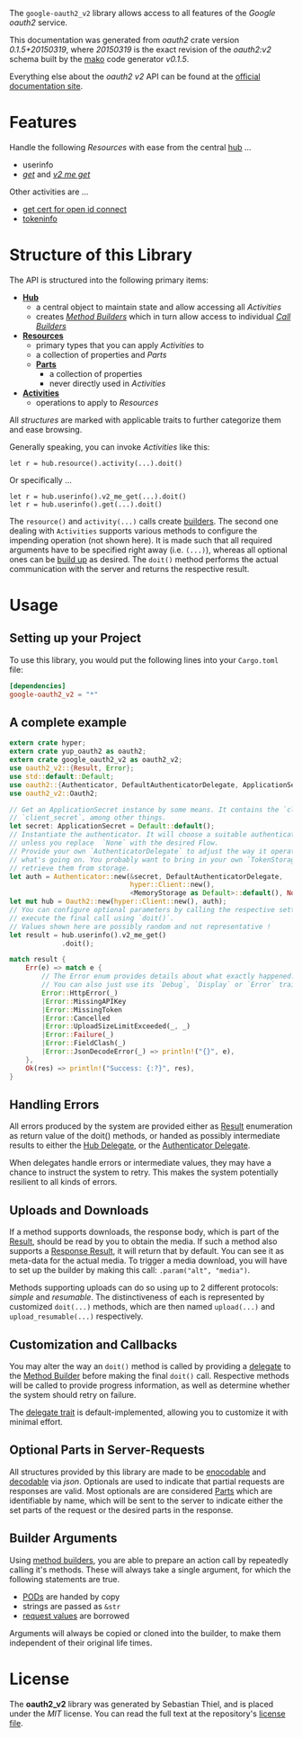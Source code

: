 <!---
DO NOT EDIT !
This file was generated automatically from 'src/mako/api/README.md.mako'
DO NOT EDIT !
-->
The `google-oauth2_v2` library allows access to all features of the *Google oauth2* service.

This documentation was generated from *oauth2* crate version *0.1.5+20150319*, where *20150319* is the exact revision of the *oauth2:v2* schema built by the [mako](http://www.makotemplates.org/) code generator *v0.1.5*.

Everything else about the *oauth2* *v2* API can be found at the
[official documentation site](https://developers.google.com/accounts/docs/OAuth2).
# Features

Handle the following *Resources* with ease from the central [hub](http://byron.github.io/google-apis-rs/google_oauth2_v2/struct.Oauth2.html) ... 

* userinfo
 * [*get*](http://byron.github.io/google-apis-rs/google_oauth2_v2/struct.UserinfoGetCall.html) and [*v2 me get*](http://byron.github.io/google-apis-rs/google_oauth2_v2/struct.UserinfoV2MeGetCall.html)

Other activities are ...

* [get cert for open id connect](http://byron.github.io/google-apis-rs/google_oauth2_v2/struct.MethodGetCertForOpenIdConnectCall.html)
* [tokeninfo](http://byron.github.io/google-apis-rs/google_oauth2_v2/struct.MethodTokeninfoCall.html)



# Structure of this Library

The API is structured into the following primary items:

* **[Hub](http://byron.github.io/google-apis-rs/google_oauth2_v2/struct.Oauth2.html)**
    * a central object to maintain state and allow accessing all *Activities*
    * creates [*Method Builders*](http://byron.github.io/google-apis-rs/google_oauth2_v2/trait.MethodsBuilder.html) which in turn
      allow access to individual [*Call Builders*](http://byron.github.io/google-apis-rs/google_oauth2_v2/trait.CallBuilder.html)
* **[Resources](http://byron.github.io/google-apis-rs/google_oauth2_v2/trait.Resource.html)**
    * primary types that you can apply *Activities* to
    * a collection of properties and *Parts*
    * **[Parts](http://byron.github.io/google-apis-rs/google_oauth2_v2/trait.Part.html)**
        * a collection of properties
        * never directly used in *Activities*
* **[Activities](http://byron.github.io/google-apis-rs/google_oauth2_v2/trait.CallBuilder.html)**
    * operations to apply to *Resources*

All *structures* are marked with applicable traits to further categorize them and ease browsing.

Generally speaking, you can invoke *Activities* like this:

```Rust,ignore
let r = hub.resource().activity(...).doit()
```

Or specifically ...

```ignore
let r = hub.userinfo().v2_me_get(...).doit()
let r = hub.userinfo().get(...).doit()
```

The `resource()` and `activity(...)` calls create [builders][builder-pattern]. The second one dealing with `Activities` 
supports various methods to configure the impending operation (not shown here). It is made such that all required arguments have to be 
specified right away (i.e. `(...)`), whereas all optional ones can be [build up][builder-pattern] as desired.
The `doit()` method performs the actual communication with the server and returns the respective result.

# Usage

## Setting up your Project

To use this library, you would put the following lines into your `Cargo.toml` file:

```toml
[dependencies]
google-oauth2_v2 = "*"
```

## A complete example

```Rust
extern crate hyper;
extern crate yup_oauth2 as oauth2;
extern crate google_oauth2_v2 as oauth2_v2;
use oauth2_v2::{Result, Error};
use std::default::Default;
use oauth2::{Authenticator, DefaultAuthenticatorDelegate, ApplicationSecret, MemoryStorage};
use oauth2_v2::Oauth2;

// Get an ApplicationSecret instance by some means. It contains the `client_id` and 
// `client_secret`, among other things.
let secret: ApplicationSecret = Default::default();
// Instantiate the authenticator. It will choose a suitable authentication flow for you, 
// unless you replace  `None` with the desired Flow.
// Provide your own `AuthenticatorDelegate` to adjust the way it operates and get feedback about 
// what's going on. You probably want to bring in your own `TokenStorage` to persist tokens and
// retrieve them from storage.
let auth = Authenticator::new(&secret, DefaultAuthenticatorDelegate,
                              hyper::Client::new(),
                              <MemoryStorage as Default>::default(), None);
let mut hub = Oauth2::new(hyper::Client::new(), auth);
// You can configure optional parameters by calling the respective setters at will, and
// execute the final call using `doit()`.
// Values shown here are possibly random and not representative !
let result = hub.userinfo().v2_me_get()
             .doit();

match result {
    Err(e) => match e {
        // The Error enum provides details about what exactly happened.
        // You can also just use its `Debug`, `Display` or `Error` traits
        Error::HttpError(_)
        |Error::MissingAPIKey
        |Error::MissingToken
        |Error::Cancelled
        |Error::UploadSizeLimitExceeded(_, _)
        |Error::Failure(_)
        |Error::FieldClash(_)
        |Error::JsonDecodeError(_) => println!("{}", e),
    },
    Ok(res) => println!("Success: {:?}", res),
}

```
## Handling Errors

All errors produced by the system are provided either as [Result](http://byron.github.io/google-apis-rs/google_oauth2_v2/enum.Result.html) enumeration as return value of 
the doit() methods, or handed as possibly intermediate results to either the 
[Hub Delegate](http://byron.github.io/google-apis-rs/google_oauth2_v2/trait.Delegate.html), or the [Authenticator Delegate](http://byron.github.io/google-apis-rs/google_oauth2_v2/../yup-oauth2/trait.AuthenticatorDelegate.html).

When delegates handle errors or intermediate values, they may have a chance to instruct the system to retry. This 
makes the system potentially resilient to all kinds of errors.

## Uploads and Downloads
If a method supports downloads, the response body, which is part of the [Result](http://byron.github.io/google-apis-rs/google_oauth2_v2/enum.Result.html), should be
read by you to obtain the media.
If such a method also supports a [Response Result](http://byron.github.io/google-apis-rs/google_oauth2_v2/trait.ResponseResult.html), it will return that by default.
You can see it as meta-data for the actual media. To trigger a media download, you will have to set up the builder by making
this call: `.param("alt", "media")`.

Methods supporting uploads can do so using up to 2 different protocols: 
*simple* and *resumable*. The distinctiveness of each is represented by customized 
`doit(...)` methods, which are then named `upload(...)` and `upload_resumable(...)` respectively.

## Customization and Callbacks

You may alter the way an `doit()` method is called by providing a [delegate](http://byron.github.io/google-apis-rs/google_oauth2_v2/trait.Delegate.html) to the 
[Method Builder](http://byron.github.io/google-apis-rs/google_oauth2_v2/trait.CallBuilder.html) before making the final `doit()` call. 
Respective methods will be called to provide progress information, as well as determine whether the system should 
retry on failure.

The [delegate trait](http://byron.github.io/google-apis-rs/google_oauth2_v2/trait.Delegate.html) is default-implemented, allowing you to customize it with minimal effort.

## Optional Parts in Server-Requests

All structures provided by this library are made to be [enocodable](http://byron.github.io/google-apis-rs/google_oauth2_v2/trait.RequestValue.html) and 
[decodable](http://byron.github.io/google-apis-rs/google_oauth2_v2/trait.ResponseResult.html) via *json*. Optionals are used to indicate that partial requests are responses 
are valid.
Most optionals are are considered [Parts](http://byron.github.io/google-apis-rs/google_oauth2_v2/trait.Part.html) which are identifiable by name, which will be sent to 
the server to indicate either the set parts of the request or the desired parts in the response.

## Builder Arguments

Using [method builders](http://byron.github.io/google-apis-rs/google_oauth2_v2/trait.CallBuilder.html), you are able to prepare an action call by repeatedly calling it's methods.
These will always take a single argument, for which the following statements are true.

* [PODs][wiki-pod] are handed by copy
* strings are passed as `&str`
* [request values](http://byron.github.io/google-apis-rs/google_oauth2_v2/trait.RequestValue.html) are borrowed

Arguments will always be copied or cloned into the builder, to make them independent of their original life times.

[wiki-pod]: http://en.wikipedia.org/wiki/Plain_old_data_structure
[builder-pattern]: http://en.wikipedia.org/wiki/Builder_pattern
[google-go-api]: https://github.com/google/google-api-go-client

# License
The **oauth2_v2** library was generated by Sebastian Thiel, and is placed 
under the *MIT* license.
You can read the full text at the repository's [license file][repo-license].

[repo-license]: https://github.com/Byron/google-apis-rs/LICENSE.md
